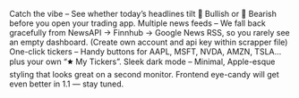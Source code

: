 Catch the vibe – See whether today’s headlines tilt 📗 Bullish or 📕 Bearish before you open your trading app.
Multiple news feeds – We fall back gracefully from NewsAPI → Finnhub → Google News RSS, so you rarely see an empty dashboard. (Create own account and api key within scrapper file)
One-click tickers – Handy buttons for AAPL, MSFT, NVDA, AMZN, TSLA… plus your own “🟊 My Tickers”.
Sleek dark mode – Minimal, Apple-esque styling that looks great on a second monitor.
Frontend eye-candy will get even better in 1.1 — stay tuned.